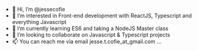 - 👋 Hi, I’m @jessecofie
- 👀 I’m interested in Front-end development with ReactJS, Typescript and everything Javascript 
- 🌱 I’m currently learning ES6 and taking a NodeJS Master class
- 💞️ I’m looking to collaborate on Javascript & Typescript projects
- 📫 You can reach me via email jesse.t.cofie_at_gmail.com ...

<!---
jessecofie/jessecofie is a ✨ special ✨ repository because its `README.md` (this file) appears on your GitHub profile.
You can click the Preview link to take a look at your changes.
--->
